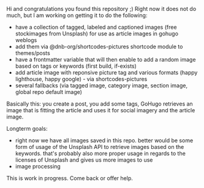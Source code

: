 Hi and congratulations you found this repository ;) Right now it does not do much, but I am working on getting it to do the following:

- have a collection of tagged, labeled and captioned images (free stockimages from Unsplash) for use as article images in gohugo weblogs
- add them via @dnb-org/shortcodes-pictures shortcode module to themes/posts
- have a frontmatter variable that will then enable to add a random image based on tags or keywords (first build, if-exists)
- add article image with reponsive picture tag and various formats (happy lighthouse, happy google) - via shortcodes-pictures
- several fallbacks (via tagged image, category image, section image, global repo default image)

Basically this: you create a post, you add some tags, GoHugo retrieves an image that is fitting the article and uses it for social imagery and the article image. 

Longterm goals:

- right now we have all images saved in this repo. better would be some form of usage of the Unsplash API to retrieve images based on the keywords. that's probably also more proper usage in regards to the licenses of Unsplash and gives us more images to use
- image processing

This is work in progress. Come back or offer help.
